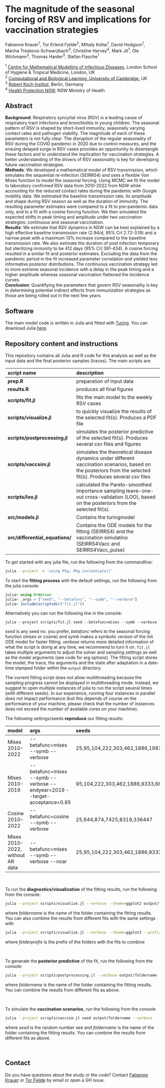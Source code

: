 # The magnitude of the seasonal forcing of RSV and implications for vaccination strategies
Fabienne Krauer<sup>1</sup>, Tor Erlend Fjelde<sup>2</sup>, Mihaly Koltai<sup>1</sup>, David Hodgson<sup>1</sup>, Marina Treskova-Schwarzbach<sup>3</sup>, Christine Harvey<sup>4</sup>, Mark Jit<sup>1</sup>, Ole Wichmann<sup>3</sup>, Thomas Harder<sup>3</sup>, Stefan Flasche<sup>1</sup>


<sup>1</sup> [Centre for Mathematical Modelling of Infectious Diseases](https://www.lshtm.ac.uk/research/centres/centre-mathematical-modelling-infectious-diseases), London School of Hygiene & Tropical Medicine, London, UK<br/>
<sup>2</sup> [Computational and Biological Learning, University of Cambridge](http://learning.eng.cam.ac.uk/Public/), UK<br/>
<sup>3</sup> [Robert Koch Institut](https://www.rki.de), Berlin, Germany<br/>
<sup>4</sup> [Health Protection NSW](https://www.health.nsw.gov.au/), NSW Ministry of Health<br/>

## Abstract
**Background**: 
Respiratory syncytial virus (RSV) is a leading cause of respiratory tract infections and bronchiolitis in young children. The seasonal pattern of RSV is shaped by short-lived immunity, seasonally varying contact rates and pathogen viability. The magnitude of each of these parameters is not fully clear. The disruption of the regular seasonality of RSV during the COVID pandemic in 2020 due to control measures, and the ensuing delayed surge in RSV cases provides an opportunity to disentangle these factors and to understand the implication for vaccination strategies. A better understanding of the drivers of RSV seasonality is key for developing future vaccination strategies.<br/> 
**Methods**: 
We developed a mathematical model of RSV transmission, which simulates the sequential re-infection (SEIRRS4) and uses a flexible Von Mises function to model the seasonal forcing. Using MCMC we fit the model to laboratory confirmed RSV data from 2010-2022 from NSW while accounting for the reduced contact rates during the pandemic with Google mobility data. We estimated the baseline transmission rate, its amplitude and shape during RSV season as well as the duration of immunity. The resulting parameter estimates were compared to a fit to pre-pandemic data only, and to a fit with a cosine forcing function. We then simulated the expected shifts in peak timing and amplitude under two vaccination strategies: continuous and seasonal vaccination.<br/> 
**Results**: 
We estimate that RSV dynamics in NSW can be best explained by a high effective baseline transmission rate (2.94/d, 95% CrI 2.72-3.19) and a narrow peak with a maximum 13% increase compared to the baseline transmission rate. We also estimate the duration of post infection temporary but sterilizing immunity to be 412 days (95% CrI 391-434). A cosine forcing resulted in a similar fit and posterior estimates. Excluding the data from the pandemic period in the fit increased parameter correlation and yielded less informative posterior distributions. The continuous vaccination strategy led to more extreme seasonal incidence with a delay in the peak timing and a higher amplitude whereas seasonal vaccination flattened the incidence curves.<br/> 
**Conclusion**: 
Quantifying the parameters that govern RSV seasonality is key in determining potential indirect effects from immunization strategies as those are being rolled out in the next few years.


## Software
The main model code is written in Julia and fitted with [Turing](https://turing.ml/dev/). You can download Julia [here](https://julialang.org/downloads/). 

## Repository content and instructions

This repository contains all Julia and R code for this analysis as well as the input data and the final posterior samples (traces). The main scripts are:

| script name | description |
| :--- | :--- |
| **prep.R** | preparation of input data |
| **results.R** | produces all final figures |
| **scripts/fit.jl** | fits the main model to the weekly RSV cases |
| **scripts/visualize.jl** | to quickly visualize the results of the selected fit(s). Produces a PDF file |
| **scripts/postprocessing.jl** | simulates the posterior predictive of the selected fit(s). Produces several csv files and figures |
| **scripts/vaccsim.jl** | simulates the theoretical disease dynamics under different vaccination scenarios, based on the posteriors from the selected fit(s). Produces several csv files |
| **scripts/loo.jl** | calculated the Pareto-smoothed importance sampling leave-one-out cross-validation (LOO), based on the posteriors from the selected fit(s). |
| **src/models.jl** | Contains the turingmodel |
| **src/differential_equations/** | Contains the ODE models for the fitting (SEIRRS4) and the vaccination simulatino (SEIRRS4Vacc and SEIRRS4Vacc_pulse) |


To get started with any julia file, run the following from the commandline:
```sh
julia --project -e 'using Pkg; Pkg.instantiate()'
```

To start the **fitting process** with the default settings, run the following from the julia console:
```julia
julia> using DrWatson
julia> _args = ["seed", "--betafunc", "--symb", "--verbose"]
julia> include(scriptsdir("fit.jl"))
```

Alternatively you can run the following line in the console:
```
julia --project scripts/fit.jl seed --betafunc=mises --symb --verbose
```

*seed* is any seed no. you prefer, *betafunc* refers to the seasonal forcing function (mises or cosine) and *symb* makes a symbolic version of the init ODE model for faster fitting. *verbose* returns more detailed information of what the script is doing at any time, we recommend to turn it on. `fit.jl` takes multiple arguments to adjust the solver and sampling settings as well as the model arguments (see code for arg options). The fitting script stores the model, the trace, the arguments and the state after adaptation in a date-time stamped folder within the `output` directory. 

The current fitting script does not allow multithreading because the sampling progress cannot be displayed in multithreading mode. Instead, we suggest to open multiple instances of julia to run the script several times (with different seeds). In our experience, running four instances in parallel does not impact performance (but this depends of course on the performance of your machine, please check that the number of instances does not exceed the number of available cores on your machine).  

The following settings/seeds **reproduce** our fitting results:

| model | args | seeds |
| :--- | :--- |:--- |
| Mises 2010-2022 | --betafunc=mises --symb --verbose |25,95,104,222,303,462,1886,1983,9333,68136|
| Mises 2010-2019 | --betafunc=mises --symb --verbose --endyear=2019 --target-acceptance=0.95 |95,104,222,303,462,1886,9333,68136|
| Cosine 2010-2022 | --betafunc=cosine --symb --verbose | 25,644,874,7425,8319,336447|
| Mises 2010-2022, without AR data | --betafunc=mises --symb --verbose --noar |25,95,104,222,303,462,1886,9333,68136,83411 |


<br/> 

To run the **diagnostics/visualization** of the fitting results, run the following from the console:
```sh
julia --project scripts/visualize.jl --verbose --theme=ggplot2 output/foldername
```

where *foldername* is the name of the folder containing the fitting results. You can also combine the results from different fits with the same settings with 
```sh
julia --project scripts/visualize.jl --verbose --theme=ggplot2 --prefix=folderprefix
```
where *folderprefix* is the prefix of the folders with the fits to combine

<br/> 

To generate the **posterior predictive** of the fit, run the following from the console:
```sh
julia --project scripts/postprocessing.jl --verbose output/foldername
```
where *foldername* is the name of the folder containing the fitting results. You can combine the results from different fits as above. 

<br/> 

To simulate the **vaccination scenarios**, run the following from the console:
```sh
julia --project scripts/vaccsim.jl seed output/foldername --verbose 
```
where *seed* is the random number see and *foldername* is the name of the folder containing the fitting results. You can combine the results from different fits as above. 


<br/> 

## Contact
Do you have questions about the study or the code? Contact [Fabienne Krauer](https://www.lshtm.ac.uk/aboutus/people/krauer.fabienne) or [Tor Fjelde](http://www.eng.cam.ac.uk/profiles/tef30) by email or open a GH issue. 

